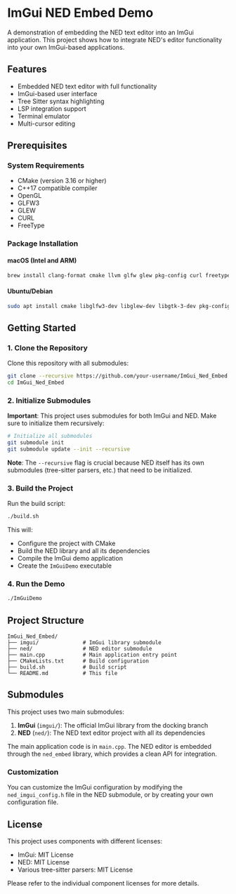 # ImGui NED Embed Demo

A demonstration of embedding the NED text editor into an ImGui application. This project shows how to integrate NED's editor functionality into your own ImGui-based applications.

## Features

- Embedded NED text editor with full functionality
- ImGui-based user interface
- Tree Sitter syntax highlighting
- LSP integration support
- Terminal emulator
- Multi-cursor editing

## Prerequisites

### System Requirements
- CMake (version 3.16 or higher)
- C++17 compatible compiler
- OpenGL
- GLFW3
- GLEW
- CURL
- FreeType

### Package Installation

#### macOS (Intel and ARM)
```bash
brew install clang-format cmake llvm glfw glew pkg-config curl freetype
```

#### Ubuntu/Debian
```bash
sudo apt install cmake libglfw3-dev libglew-dev libgtk-3-dev pkg-config build-essential libcurl4-openssl-dev clang-format mesa-utils libfreetype6-dev
```

## Getting Started

### 1. Clone the Repository

Clone this repository with all submodules:

```bash
git clone --recursive https://github.com/your-username/ImGui_Ned_Embed.git
cd ImGui_Ned_Embed
```

### 2. Initialize Submodules

**Important**: This project uses submodules for both ImGui and NED. Make sure to initialize them recursively:

```bash
# Initialize all submodules
git submodule init
git submodule update --init --recursive
```

**Note**: The `--recursive` flag is crucial because NED itself has its own submodules (tree-sitter parsers, etc.) that need to be initialized.

### 3. Build the Project

Run the build script:

```bash
./build.sh
```

This will:
- Configure the project with CMake
- Build the NED library and all its dependencies
- Compile the ImGui demo application
- Create the `ImGuiDemo` executable

### 4. Run the Demo

```bash
./ImGuiDemo
```

## Project Structure

```
ImGui_Ned_Embed/
├── imgui/              # ImGui library submodule
├── ned/                # NED editor submodule
├── main.cpp            # Main application entry point
├── CMakeLists.txt      # Build configuration
├── build.sh            # Build script
└── README.md           # This file
```

## Submodules

This project uses two main submodules:

1. **ImGui** (`imgui/`): The official ImGui library from the docking branch
2. **NED** (`ned/`): The NED text editor project with all its dependencies


The main application code is in `main.cpp`. The NED editor is embedded through the `ned_embed` library, which provides a clean API for integration.

### Customization

You can customize the ImGui configuration by modifying the `ned_imgui_config.h` file in the NED submodule, or by creating your own configuration file.

## License

This project uses components with different licenses:
- ImGui: MIT License
- NED: MIT License
- Various tree-sitter parsers: MIT License

Please refer to the individual component licenses for more details.
